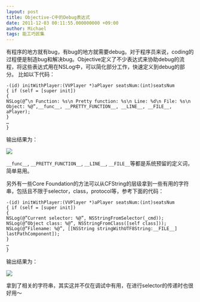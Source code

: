 ```yaml
---
layout: post
title: Objective-C中的Debug表达式
date: 2011-12-03 00:11:55.000000000 +09:00
author: Michael
tags: 能工巧匠集
---
```

有程序的地方就有bug，有bug的地方就需要debug。对于程序员来说，coding的过程便是制造bug和解决bug。Objective定义了不少表达式来协助debug的流程，将这些表达式用在NSLog中，可以简化部分工作，快速定义到debug的部分。 比如以下代码：

```
-(id) initWithPlayer:(VVPlayer *)aPlayer seatsNum:(int)seatsNum
{ if (self = [super init])
{
NSLog(@”\n Function: %s\n Pretty function: %s\n Line: %d\n File: %s\n Object: %@”,__func__, __PRETTY_FUNCTION__, __LINE__, __FILE__, aPlayer);
}
…
}
```

输出结果为：

![](http://www.onevcat.com/wp-content/uploads/2011/12/log1.png)

`__func__`, `__PRETTY_FUNCTION__`, `__LINE__`, `__FILE__`等都是系统预留的定义词，简单易用。

另外有一些Core Foundation的方法可以从CFString的层级拿到一些有用的字符串，包括且不限于selector，class，protocol等，参考下面的代码：

```
-(id) initWithPlayer:(VVPlayer *)aPlayer seatsNum:(int)seatsNum
{ if (self = [super init])
{
NSLog(@”Current selector: %@”, NSStringFromSelector(_cmd));
NSLog(@”Object class: %@”, NSStringFromClass([self class]));
NSLog(@”Filename: %@”, [[NSString stringWithUTF8String:__FILE__] lastPathComponent]);
}
…
}
```

输出结果为：

![](http://www.onevcat.com/wp-content/uploads/2011/12/log2.png)

拿到了相关的字符串，其实这并不仅在调试中有用，在进行selector的传递时也很好用～
